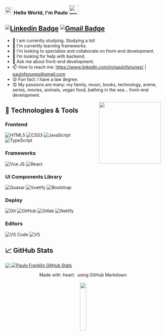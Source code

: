 ### <img src="https://github.com/rajput2107/rajput2107/blob/master/Assets/Earth.gif" width="24px"> Hello World, I'm Paulo <img alt="wave" src="https://raw.githubusercontent.com/MartinHeinz/MartinHeinz/master/wave.gif" width="30px">

## [![Linkedin Badge](https://img.shields.io/badge/-paulo-blue?style=flat-square&logo=Linkedin&logoColor=white&link=https://www.linkedin.com/in/pranjaljain0/)](https://www.linkedin.com/in/paulofsnunes/) [![Gmail Badge](https://img.shields.io/badge/-paulofsnunes@gmail.com-c14438?style=flat-square&logo=Gmail&logoColor=white&link=mailto:paulofsnunes@gmail.com)](mailto:paulofsnunes@gmail.com)


- 🚀 I am currently studying. Studying a lot!
- 🌱 I'm currently learning frameworks.
- 👯 I'm looking to specialize and collaborate on front-end development.
- 🤔 I’m looking for help with backend.
- 💬 Ask me about front-end development.
- 📫 How to reach me: https://www.linkedin.com/in/paulofsnunes/ | paulofsnunes@gmail.com
- 😜 Fun fact: I have a law degree.
- 😍 My passions are many: my family, music, books, technology, anime, series, movies, animals, vegan food, bathing in the sea... front-end development.


<img align='right' src='https://user-images.githubusercontent.com/5713670/87202985-820dcb80-c2b6-11ea-9f56-7ec461c497c3.gif' width='200"'>

## 🔧 Technologies & Tools

### Frontend

![HTML5](https://img.shields.io/badge/HTML5-E34F26?style=for-the-badge&logo=html5&logoColor=white)
![CSS3](https://img.shields.io/badge/CSS3-1572B6?style=for-the-badge&logo=css3&logoColor=white)
![JavaScript](https://img.shields.io/badge/JavaScript-F7DF1E?style=for-the-badge&logo=javascript&logoColor=black)
![TypeScript](https://img.shields.io/badge/TypeScript-007ACC?style=for-the-badge&logo=typescript&logoColor=white)


### Frameworks

![Vue.JS](https://img.shields.io/badge/Vue.js-35495E?style=for-the-badge&logo=vue.js&logoColor=4FC08D)
![React](https://img.shields.io/badge/React-20232A?style=for-the-badge&logo=react&logoColor=61DAFB)


### UI Components Library

![Quasar](https://img.shields.io/badge/Quasar-1976D2?style=for-the-badge&logo=quasar&logoColor=white)
![Vuetify](https://img.shields.io/badge/Vuetify-1867C0?style=for-the-badge&logo=vuetify&logoColor=white)
![Bootstrap](https://img.shields.io/badge/Bootstrap-563D7C?style=for-the-badge&logo=bootstrap&logoColor=white)


### Deploy

![Git](https://img.shields.io/badge/Git-F05032?style=for-the-badge&logo=git&logoColor=white)
![GitHub](https://img.shields.io/badge/GitHub-100000?style=for-the-badge&logo=github&logoColor=white)
![Gitlab](https://img.shields.io/badge/GitLab-330F63?style=for-the-badge&logo=gitlab&logoColor=white)
![Netlify](https://img.shields.io/badge/Netlify-00C7B7?style=for-the-badge&logo=netlify&logoColor=white)

### Editors

![VS Code](https://img.shields.io/badge/Visual_Studio_Code-0078D4?style=for-the-badge&logo=visual%20studio%20code&logoColor=white)
![VS](https://img.shields.io/badge/Visual_Studio_2019-5C2D91?style=for-the-badge&logo=visual%20studio&logoColor=white)

## &#x1f4c8; GitHub Stats

<a href="https://github.com/paulofsnunes">
  <img align="center" src="https://github-readme-stats.vercel.app/api/top-langs/?username=paulofsnunes&hide=css,hack&title_color=ffffff&text_color=c9cacc&icon_color=9f9f9f&bg_color=151515" />
</a>
<a href="https://github.com/paulofsnunes">
  <img align="center" src="https://github-readme-stats.vercel.app/api?username=paulofsnunes&show_icons=true&title_color=fff&icon_color=79ff97&text_color=9f9f9f&bg_color=151515" alt="Paulo Franklin GitHub Stats" />
</a>

<p align="center">
  Made with :heart: &nbsp;using GitHub Markdown
  <br/>
   <br/>
  <img src="https://media.giphy.com/media/jpVnC65DmYeyRL4LHS/giphy.gif" width="20%">
</p>
